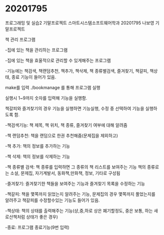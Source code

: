 # 20201795
프로그래밍 및 실습2 기말프로젝트
스마트시스템소프트웨어학과 20201795 나보영 기말프로젝트

책 관리 프로그램

-집에 있는 책을 관리하는 프로그램

-집에 있는 책을 효울적으로 관리할 수 있게해주는 프로그램

-기능에는 책검색, 책랜덤추천, 책추가, 책삭제, 책 종류별검색,
즐겨찾기, 책갈피, 책상태, 종료 기능이 들어가 있음.

make를 입력  ./bookmanage 를 통해 프로그램 실행

실행시 1~9까지 숫자를 입력해 기능을 실행함.

책갈피와 즐겨찾기의 경우 기능을 실행하면 기능실행, 수정 중 선택하여 기능을 실행하도록 함.

-책검색기능: 책 제목, 책 위치, 책 종류, 즐겨찾기 여부에 대해 알려줌

-책 랜덤추천: 책을 랜덤으로 한권 추천해줌(문제집을 제외하고)

-책 추가: 책의 정보를 추가하는 기능

-책 삭제: 책의 정보를 삭제하는 기능

-책 종류별 검색: 책 종류를 입력하면 그 종류의 책 리스트를 보여주는 기능
책의 종류로는 소설, 문제집, 자기계발서, 동화책,만화책, 정보, 기타로 구성됨

-즐겨찾기: 즐겨찾기한 책들을 보여주는 기능과 즐겨찾기 목록을 수정하는
기능

-책갈피: 책을 몇쪽까지 읽었는지 알려주는 기능, 문제집의 경우 몇쪽까지
풀었는지를 알려주고 책갈피를 수정할수있는 기능도 들어가 있음.
 
-책상태: 책의 상태를 출력해주는 기능(상,중,하로 상은 폐기할정도, 중은 보통, 하는 새로산책처럼 상태가 좋은 경우)

-종료: 프로그램 종료기능(9번 입력)
